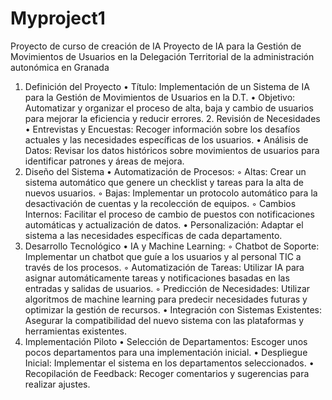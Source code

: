 # Myproject1
Proyecto de curso de creación de IA
Proyecto de IA para la Gestión de Movimientos de Usuarios en la Delegación Territorial de la administración autonómica en  Granada
1. Definición del Proyecto
    • Título: Implementación de un Sistema de IA para la Gestión de Movimientos de Usuarios en la D.T. 
    • Objetivo: Automatizar y organizar el proceso de alta, baja y cambio de usuarios para mejorar la eficiencia y reducir errores.
   2. Revisión de Necesidades
    • Entrevistas y Encuestas: Recoger información sobre los desafíos actuales y las necesidades específicas de los usuarios.
    • Análisis de Datos: Revisar los datos históricos sobre movimientos de usuarios para identificar patrones y áreas de mejora.
3. Diseño del Sistema
    • Automatización de Procesos:
        ◦ Altas: Crear un sistema automático que genere un checklist y tareas para la alta de nuevos usuarios.
        ◦ Bajas: Implementar un protocolo automático para la desactivación de cuentas y la recolección de equipos.
        ◦ Cambios Internos: Facilitar el proceso de cambio de puestos con notificaciones automáticas y actualización de datos.
    • Personalización: Adaptar el sistema a las necesidades específicas de cada departamento.
4. Desarrollo Tecnológico
    • IA y Machine Learning:
        ◦ Chatbot de Soporte: Implementar un chatbot que guíe a los usuarios y al personal TIC a través de los procesos.
        ◦ Automatización de Tareas: Utilizar IA para asignar automáticamente tareas y notificaciones basadas en las entradas y salidas de usuarios.
        ◦ Predicción de Necesidades: Utilizar algoritmos de machine learning para predecir necesidades futuras y optimizar la gestión de recursos.
    • Integración con Sistemas Existentes: Asegurar la compatibilidad del nuevo sistema con las plataformas y herramientas existentes.
5. Implementación Piloto
    • Selección de Departamentos: Escoger unos pocos departamentos para una implementación inicial.
    • Despliegue Inicial: Implementar el sistema en los departamentos seleccionados.
    • Recopilación de Feedback: Recoger comentarios y sugerencias para realizar ajustes.
